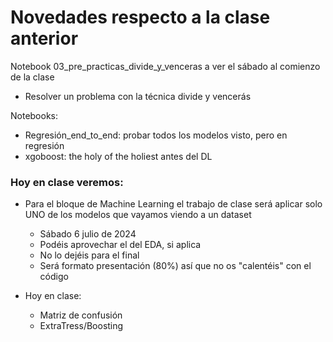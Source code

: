 # Novedades respecto a la clase anterior

Notebook 03_pre_practicas_divide_y_venceras a ver el sábado al comienzo de la clase
  * Resolver un problema con la técnica divide y vencerás

Notebooks:

* Regresión_end_to_end: probar todos los modelos visto, pero en regresión
* xgoboost: the holy of the holiest antes del DL

### Hoy en clase veremos:

* Para el bloque de Machine Learning el trabajo de clase será aplicar solo UNO de los modelos que vayamos viendo a un dataset
  * Sábado 6 julio de 2024
  * Podéis aprovechar el del EDA, si aplica
  * No lo dejéis para el final
  * Será formato presentación (80%) así que no os "calentéis" con el código

* Hoy en clase: 
  * Matriz de confusión
  * ExtraTress/Boosting
